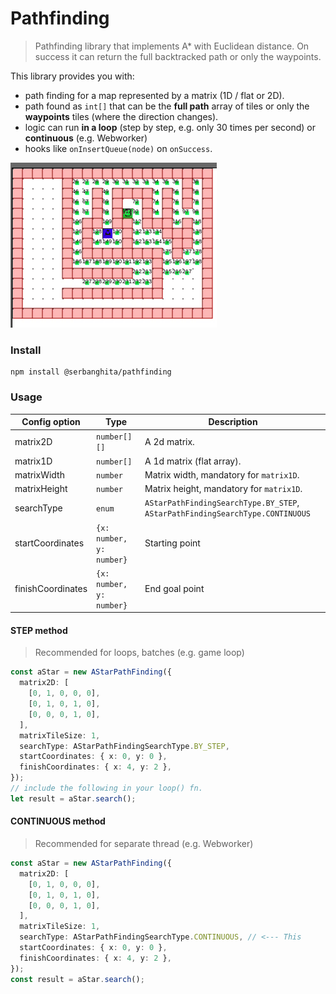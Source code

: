 # Pathfinding

> Pathfinding library that implements A\* with Euclidean distance.
> On success it can return the full backtracked path or only the waypoints.

This library provides you with:

- path finding for a map represented by a matrix (1D / flat or 2D).
- path found as `int[]` that can be the **full path** array of tiles or only the **waypoints** tiles (where the direction changes).
- logic can run **in a loop** (step by step, e.g. only 30 times per second) or **continuous** (e.g. Webworker)
- hooks like `onInsertQueue(node)` on `onSuccess`.

![](./demo-astar.gif)

### Install

```
npm install @serbanghita/pathfinding
```

### Usage

| Config option     | Type                     | Description                                                                   |
| ----------------- | ------------------------ | ----------------------------------------------------------------------------- |
| matrix2D          | `number[][]`             | A 2d matrix.                                                                  |
| matrix1D          | `number[]`               | A 1d matrix (flat array).                                                     |
| matrixWidth       | `number`                 | Matrix width, mandatory for `matrix1D`.                                       |
| matrixHeight      | `number`                 | Matrix height, mandatory for `matrix1D`.                                      |
| searchType        | `enum`                   | `AStarPathFindingSearchType.BY_STEP`, `AStarPathFindingSearchType.CONTINUOUS` |
| startCoordinates  | `{x: number, y: number}` | Starting point                                                                |
| finishCoordinates | `{x: number, y: number}` | End goal point                                                                |

#### STEP method

> Recommended for loops, batches (e.g. game loop)

```ts
const aStar = new AStarPathFinding({
  matrix2D: [
    [0, 1, 0, 0, 0],
    [0, 1, 0, 1, 0],
    [0, 0, 0, 1, 0],
  ],
  matrixTileSize: 1,
  searchType: AStarPathFindingSearchType.BY_STEP,
  startCoordinates: { x: 0, y: 0 },
  finishCoordinates: { x: 4, y: 2 },
});
// include the following in your loop() fn.
let result = aStar.search();
```

#### CONTINUOUS method

> Recommended for separate thread (e.g. Webworker)

```ts
const aStar = new AStarPathFinding({
  matrix2D: [
    [0, 1, 0, 0, 0],
    [0, 1, 0, 1, 0],
    [0, 0, 0, 1, 0],
  ],
  matrixTileSize: 1,
  searchType: AStarPathFindingSearchType.CONTINUOUS, // <--- This
  startCoordinates: { x: 0, y: 0 },
  finishCoordinates: { x: 4, y: 2 },
});
const result = aStar.search();
```

